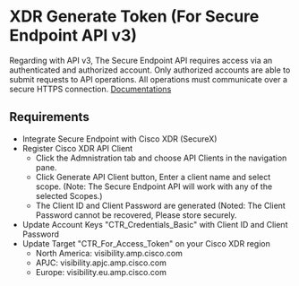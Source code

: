 # XDR Generate Token (For Secure Endpoint API v3)
Regarding with API v3, The Secure Endpoint API requires access via an authenticated and authorized account. Only authorized accounts are able to submit requests to API operations. All operations must communicate over a secure HTTPS connection.
[Documentations](https://developer.cisco.com/docs/secure-endpoint/authentication/#authentication)

## Requirements
  - Integrate Secure Endpoint with Cisco XDR (SecureX)
  - Register Cisco XDR API Client
    - Click the Admnistration tab and choose API Clients in the navigation pane.
    - Click Generate API Client button, Enter a client name and select scope. (Note: The Secure Endpoint API will work with any of the selected Scopes.)
    - The Client ID and Client Password are generated (Noted: The Client Password cannot be recovered, Please store securely.
  - Update Account Keys "CTR_Credentials_Basic" with Client ID and Client Password
  - Update Target "CTR_For_Access_Token" on your Cisco XDR region
    - North America: visibility.amp.cisco.com
    - APJC:          visibility.apjc.amp.cisco.com
    - Europe:        visibility.eu.amp.cisco.com
